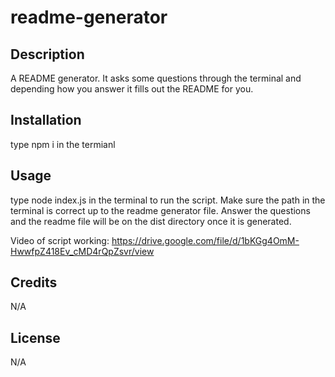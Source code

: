 # readme-generator

## Description

A README generator. It asks some questions through the terminal and depending how you answer it fills out the README for you.

## Installation

type npm i in the termianl

## Usage

type node index.js in the terminal to run the script. Make sure the path in the terminal is correct up to the readme generator file. Answer the questions and the readme file will be on the dist directory once it is generated.

Video of script working: https://drive.google.com/file/d/1bKGg4OmM-HwwfpZ418Ev_cMD4rQpZsvr/view

## Credits

N/A

## License

N/A